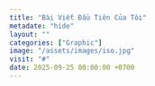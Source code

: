 ```yaml
---
title: "Bài Viết Đầu Tiên Của Tôi"
metadate: "hide"
layout: ""
categories: ["Graphic"]
image: "/assets/images/iso.jpg"
visit: "#"
date: 2025-09-25 00:00:00 +0700
---
```



